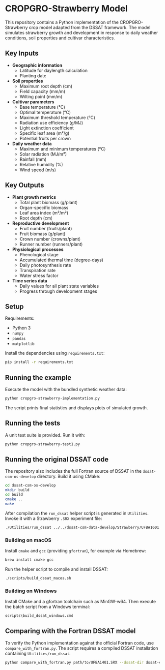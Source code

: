 # CROPGRO-Strawberry Model

This repository contains a Python implementation of the CROPGRO-Strawberry crop model adapted from the DSSAT framework. The model simulates strawberry growth and development in response to daily weather conditions, soil properties and cultivar characteristics.

## Key Inputs

- **Geographic information**
  - Latitude for daylength calculation
  - Planting date
- **Soil properties**
  - Maximum root depth (cm)
  - Field capacity (mm/m)
  - Wilting point (mm/m)
- **Cultivar parameters**
  - Base temperature (°C)
  - Optimal temperature (°C)
  - Maximum threshold temperature (°C)
  - Radiation use efficiency (g/MJ)
  - Light extinction coefficient
  - Specific leaf area (m²/g)
  - Potential fruits per crown
- **Daily weather data**
  - Maximum and minimum temperatures (°C)
  - Solar radiation (MJ/m²)
  - Rainfall (mm)
  - Relative humidity (%)
  - Wind speed (m/s)

## Key Outputs

- **Plant growth metrics**
  - Total plant biomass (g/plant)
  - Organ-specific biomass
  - Leaf area index (m²/m²)
  - Root depth (cm)
- **Reproductive development**
  - Fruit number (fruits/plant)
  - Fruit biomass (g/plant)
  - Crown number (crowns/plant)
  - Runner number (runners/plant)
- **Physiological processes**
  - Phenological stage
  - Accumulated thermal time (degree-days)
  - Daily photosynthesis rate
  - Transpiration rate
  - Water stress factor
- **Time series data**
  - Daily values for all plant state variables
  - Progress through development stages

## Setup

Requirements:

- Python 3
- `numpy`
- `pandas`
- `matplotlib`

Install the dependencies using `requirements.txt`:

```bash
pip install -r requirements.txt
```

## Running the example

Execute the model with the bundled synthetic weather data:

```bash
python cropgro-strawberry-implementation.py
```

The script prints final statistics and displays plots of simulated growth.

## Running the tests

A unit test suite is provided. Run it with:

```bash
python cropgro-strawberry-test1.py
```

## Running the original DSSAT code

The repository also includes the full Fortran source of DSSAT in the `dssat-csm-os-develop` directory. Build it using CMake:

```bash
cd dssat-csm-os-develop
mkdir build
cd build
cmake ..
make
```

After compilation the `run_dssat` helper script is generated in `Utilities`. Invoke it with a Strawberry `.SRX` experiment file:

```bash
./Utilities/run_dssat ../../dssat-csm-data-develop/Strawberry/UFBA1601.SRX
```

### Building on macOS

Install `cmake` and `gcc` (providing `gfortran`), for example via Homebrew:

```bash
brew install cmake gcc
```

Run the helper script to compile and install DSSAT:

```bash
./scripts/build_dssat_macos.sh
```

### Building on Windows

Install CMake and a gfortran toolchain such as MinGW-w64. Then execute the batch script from a Windows terminal:

```cmd
scripts\build_dssat_windows.cmd
```

## Comparing with the Fortran DSSAT model

To verify the Python implementation against the official Fortran code, use `compare_with_fortran.py`. The script requires a compiled DSSAT installation containing `Utilities/run_dssat`.

```bash
python compare_with_fortran.py path/to/UFBA1401.SRX --dssat-dir dssat-csm-os-develop
```


